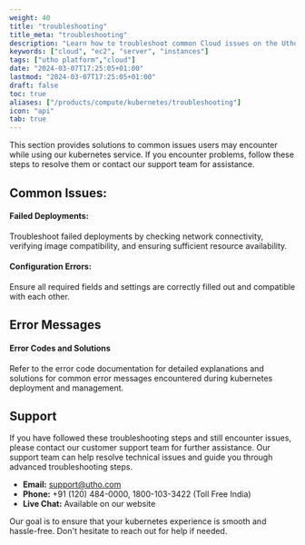 ```yaml
---
weight: 40
title: "troubleshooting"
title_meta: "troubleshooting"
description: "Learn how to troubleshoot common Cloud issues on the Utho platform, ensuring seamless cloud deployment and management."
keywords: ["cloud", "ec2", "server", "instances"]
tags: ["utho platform","cloud"]
date: "2024-03-07T17:25:05+01:00"
lastmod: "2024-03-07T17:25:05+01:00"
draft: false
toc: true
aliases: ["/products/compute/kubernetes/troubleshooting"]
icon: "api"
tab: true
---
```

This section provides solutions to common issues users may encounter while using our kubernetes service. If you encounter problems, follow these steps to resolve them or contact our support team for assistance.

## Common Issues:

#### **Failed Deployments**:

Troubleshoot failed deployments by checking network connectivity, verifying image compatibility, and ensuring sufficient resource availability.

#### **Configuration Errors**:

Ensure all required fields and settings are correctly filled out and compatible with each other.

## Error Messages

#### Error Codes and Solutions

Refer to the error code documentation for detailed explanations and solutions for common error messages encountered during kubernetes deployment and management. 

## Support

If you have followed these troubleshooting steps and still encounter issues, please contact our customer support team for further assistance. Our support team can help resolve technical issues and guide you through advanced troubleshooting steps.

* **Email:** [support@utho.com](support@utho.com)
* **Phone:**  +91 (120) 484-0000, 1800-103-3422 (Toll Free India)
* **Live Chat:** Available on our website

Our goal is to ensure that your kubernetes experience is smooth and hassle-free. Don't hesitate to reach out for help if needed.
